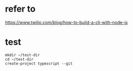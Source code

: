 # refer to
https://www.twilio.com/blog/how-to-build-a-cli-with-node-js
# test
```
mkdir ~/test-dir
cd ~/test-dir
create-project typescript --git
```
